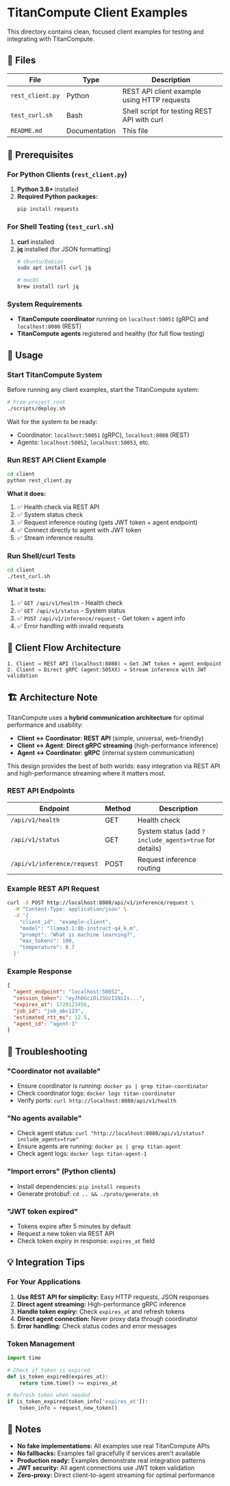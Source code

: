 # TitanCompute Client Examples

This directory contains clean, focused client examples for testing and integrating with TitanCompute.

## 📁 Files

| File | Type | Description |
|------|------|-------------|
| `rest_client.py` | Python | REST API client example using HTTP requests |
| `test_curl.sh` | Bash | Shell script for testing REST API with curl |
| `README.md` | Documentation | This file |

## 🔧 Prerequisites

### For Python Clients (`rest_client.py`)

1. **Python 3.8+** installed
2. **Required Python packages:**
   ```bash
   pip install requests
   ```

### For Shell Testing (`test_curl.sh`)

1. **curl** installed
2. **jq** installed (for JSON formatting)
   ```bash
   # Ubuntu/Debian
   sudo apt install curl jq
   
   # macOS
   brew install curl jq
   ```

### System Requirements

- **TitanCompute coordinator** running on `localhost:50051` (gRPC) and `localhost:8080` (REST)
- **TitanCompute agents** registered and healthy (for full flow testing)

## 🚀 Usage

### Start TitanCompute System

Before running any client examples, start the TitanCompute system:

```bash
# From project root
./scripts/deploy.sh
```

Wait for the system to be ready:
- Coordinator: `localhost:50051` (gRPC), `localhost:8080` (REST)
- Agents: `localhost:50052`, `localhost:50053`, etc.

### Run REST API Client Example

```bash
cd client
python rest_client.py
```

**What it does:**
1. ✅ Health check via REST API
2. ✅ System status check
3. ✅ Request inference routing (gets JWT token + agent endpoint)  
4. ✅ Connect directly to agent with JWT token
5. ✅ Stream inference results

### Run Shell/curl Tests

```bash
cd client
./test_curl.sh
```

**What it tests:**
1. ✅ `GET /api/v1/health` - Health check
2. ✅ `GET /api/v1/status` - System status  
3. ✅ `POST /api/v1/inference/request` - Get token + agent info
4. ✅ Error handling with invalid requests

## 🔄 Client Flow Architecture

```
1. Client → REST API (localhost:8080) → Get JWT token + agent endpoint
2. Client → Direct gRPC (agent:505XX) → Stream inference with JWT validation
```

## 🏗️ Architecture Note

TitanCompute uses a **hybrid communication architecture** for optimal performance and usability:

- **Client ↔ Coordinator**: **REST API** (simple, universal, web-friendly)
- **Client ↔ Agent**: **Direct gRPC streaming** (high-performance inference)
- **Agent ↔ Coordinator**: **gRPC** (internal system communication)

This design provides the best of both worlds: easy integration via REST API and high-performance streaming where it matters most.

### REST API Endpoints

| Endpoint | Method | Description |
|----------|--------|-------------|
| `/api/v1/health` | GET | Health check |
| `/api/v1/status` | GET | System status (add `?include_agents=true` for details) |
| `/api/v1/inference/request` | POST | Request inference routing |

### Example REST API Request

```bash
curl -X POST http://localhost:8080/api/v1/inference/request \
  -H "Content-Type: application/json" \
  -d '{
    "client_id": "example-client",
    "model": "llama3.1:8b-instruct-q4_k_m",
    "prompt": "What is machine learning?",
    "max_tokens": 100,
    "temperature": 0.7
  }'
```

### Example Response

```json
{
  "agent_endpoint": "localhost:50052",
  "session_token": "eyJhbGciOiJSUzI1NiIs...",
  "expires_at": 1729123456,
  "job_id": "job_abc123",
  "estimated_rtt_ms": 12.5,
  "agent_id": "agent-1"
}
```

## 🐛 Troubleshooting

### "Coordinator not available"
- Ensure coordinator is running: `docker ps | grep titan-coordinator`
- Check coordinator logs: `docker logs titan-coordinator`
- Verify ports: `curl http://localhost:8080/api/v1/health`

### "No agents available"
- Check agent status: `curl "http://localhost:8080/api/v1/status?include_agents=true"`
- Ensure agents are running: `docker ps | grep titan-agent`
- Check agent logs: `docker logs titan-agent-1`

### "Import errors" (Python clients)
- Install dependencies: `pip install requests`
- Generate protobuf: `cd .. && ./proto/generate.sh`

### "JWT token expired"
- Tokens expire after 5 minutes by default
- Request a new token via REST API
- Check token expiry in response: `expires_at` field

## 💡 Integration Tips

### For Your Applications

1. **Use REST API for simplicity:** Easy HTTP requests, JSON responses
2. **Direct agent streaming:** High-performance gRPC inference
3. **Handle token expiry:** Check `expires_at` and refresh tokens
4. **Direct agent connection:** Never proxy data through coordinator
5. **Error handling:** Check status codes and error messages

### Token Management

```python
import time

# Check if token is expired
def is_token_expired(expires_at):
    return time.time() >= expires_at

# Refresh token when needed
if is_token_expired(token_info['expires_at']):
    token_info = request_new_token()
```

## 📝 Notes

- **No fake implementations:** All examples use real TitanCompute APIs
- **No fallbacks:** Examples fail gracefully if services aren't available  
- **Production ready:** Examples demonstrate real integration patterns
- **JWT security:** All agent connections use JWT token validation
- **Zero-proxy:** Direct client-to-agent streaming for optimal performance
